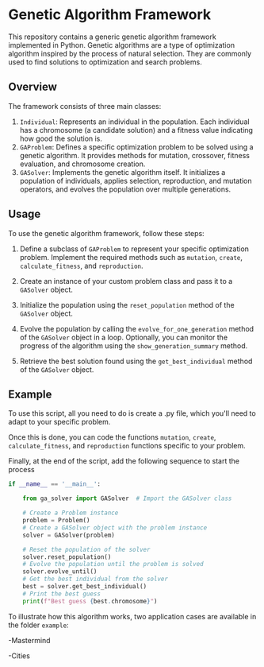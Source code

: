# Genetic Algorithm Framework

This repository contains a generic genetic algorithm framework implemented in Python. Genetic algorithms are a type of optimization algorithm inspired by the process of natural selection. They are commonly used to find solutions to optimization and search problems.

## Overview

The framework consists of three main classes:

1. `Individual`: Represents an individual in the population. Each individual has a chromosome (a candidate solution) and a fitness value indicating how good the solution is.
2. `GAProblem`: Defines a specific optimization problem to be solved using a genetic algorithm. It provides methods for mutation, crossover, fitness evaluation, and chromosome creation.
3. `GASolver`: Implements the genetic algorithm itself. It initializes a population of individuals, applies selection, reproduction, and mutation operators, and evolves the population over multiple generations.

## Usage

To use the genetic algorithm framework, follow these steps:

1. Define a subclass of `GAProblem` to represent your specific optimization problem. Implement the required methods such as `mutation`, `create`, `calculate_fitness`, and `reproduction`.
   
2. Create an instance of your custom problem class and pass it to a `GASolver` object.

3. Initialize the population using the `reset_population` method of the `GASolver` object.

4. Evolve the population by calling the `evolve_for_one_generation` method of the `GASolver` object in a loop. Optionally, you can monitor the progress of the algorithm using the `show_generation_summary` method.

5. Retrieve the best solution found using the `get_best_individual` method of the `GASolver` object.

## Example

To use this script, all you need to do is create a .py file, which you'll need to adapt to your specific problem. 

Once this is done, you can code the functions `mutation`, `create`, `calculate_fitness`, and `reproduction` functions specific to your problem.

Finally, at the end of the script, add the following sequence to start the process


```python
if __name__ == '__main__':

    from ga_solver import GASolver  # Import the GASolver class

    # Create a Problem instance
    problem = Problem()
    # Create a GASolver object with the problem instance
    solver = GASolver(problem)

    # Reset the population of the solver
    solver.reset_population()
    # Evolve the population until the problem is solved
    solver.evolve_until()
    # Get the best individual from the solver
    best = solver.get_best_individual()
    # Print the best guess
    print(f"Best guess {best.chromosome}")
```
To illustrate how this algorithm works, two application cases are available in the folder `example`:

-Mastermind

-Cities
